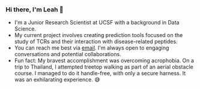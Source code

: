 ### Hi there, I'm Leah :wave:
- I'm a Junior Research Scientist at UCSF with a background in Data Science. 
- My current project involves creating prediction tools focused on the study of TCRs and their interaction with disease-related peptides.
- You can reach me best via [email](uncstat28@gmail.com). I'm always open to engaging conversations and potential collaborations.
- Fun fact: My bravest accomplishment was overcoming acrophobia. On a trip to Thailand, I attempted treetop walking as part of an aerial obstacle course. I managed to do it handle-free, with only a secure harness. It was an exhilarating experience. :sweat_smile:

<!--
**itsmeleah/itsmeleah** is a ✨ _special_ ✨ repository because its `README.md` (this file) appears on your GitHub profile.

Here are some ideas to get you started:

- 🔭 I’m currently working on ...
- 🌱 I’m currently learning ...
- 👯 I’m looking to collaborate on ...
- 🤔 I’m looking for help with ...
- 💬 Ask me about ...
- 📫 How to reach me: ...
- 😄 Pronouns: ...
- ⚡ Fun fact: ...
-->
